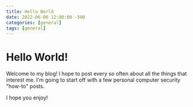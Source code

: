 ```yaml
---
title: Hello World
date: 2022-06-06 12:00:00 -500
categories: [general]
tags: [general]
---
```


# Hello World!

Welcome to my blog! I hope to post every so often about all the things that interest me. I'm going to start off with a few personal computer security "how-to" posts.

I hope you enjoy!
